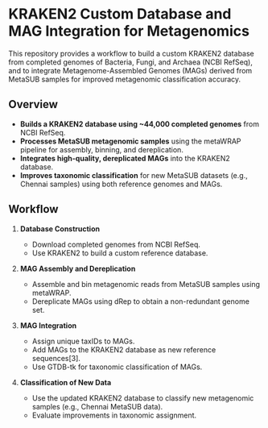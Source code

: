 # KRAKEN2 Custom Database and MAG Integration for Metagenomics

This repository provides a workflow to build a custom KRAKEN2 database from completed genomes of Bacteria, Fungi, and Archaea (NCBI RefSeq), and to integrate Metagenome-Assembled Genomes (MAGs) derived from MetaSUB samples for improved metagenomic classification accuracy.

## Overview

- **Builds a KRAKEN2 database using ~44,000 completed genomes** from NCBI RefSeq.
- **Processes MetaSUB metagenomic samples** using the metaWRAP pipeline for assembly, binning, and dereplication.
- **Integrates high-quality, dereplicated MAGs** into the KRAKEN2 database.
- **Improves taxonomic classification** for new MetaSUB datasets (e.g., Chennai samples) using both reference genomes and MAGs.

## Workflow

1. **Database Construction**
   - Download completed genomes from NCBI RefSeq.
   - Use KRAKEN2 to build a custom reference database.

2. **MAG Assembly and Dereplication**
   - Assemble and bin metagenomic reads from MetaSUB samples using metaWRAP.
   - Dereplicate MAGs using dRep to obtain a non-redundant genome set.

3. **MAG Integration**
   - Assign unique taxIDs to MAGs.
   - Add MAGs to the KRAKEN2 database as new reference sequences[3].
   - Use GTDB-tk for taxonomic classification of MAGs.

4. **Classification of New Data**
   - Use the updated KRAKEN2 database to classify new metagenomic samples (e.g., Chennai MetaSUB data).
   - Evaluate improvements in taxonomic assignment.
